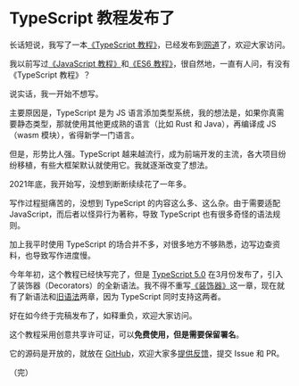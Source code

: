 # TypeScript 教程发布了

长话短说，我写了一本[《TypeScript 教程》](https://wangdoc.com/typescript/)，已经发布到[网道](https://wangdoc.com/)了，欢迎大家访问。

我以前写过[《JavaScript 教程》](https://wangdoc.com/javascript/)和[《ES6 教程》](https://wangdoc.com/es6/)，很自然地，一直有人问，有没有《TypeScript 教程》？

说实话，我一开始不想写。

主要原因是，TypeScript 是为 JS 语言添加类型系统，我的想法是，如果你真需要静态类型，那就使用其他更成熟的语言（比如 Rust 和 Java），再编译成 JS（wasm 模块），省得新学一门语言。

但是，形势比人强。TypeScript 越来越流行，成为前端开发的主流，各大项目纷纷移植，有些大框架默认就使用它。我就逐渐改变了想法。

2021年底，我开始写，没想到断断续续花了一年多。

写作过程挺痛苦的，没想到 TypeScript 的内容这么多、这么杂。由于需要适配 JavaScript，而后者以怪异行为著称，导致 TypeScript 也有很多奇怪的语法规则。

加上我平时使用 TypeScript 的场合并不多，对很多地方不够熟悉，边写边查资料，也导致写作进度慢。

今年年初，这个教程已经快写完了，但是 [TypeScript 5.0](https://www.typescriptlang.org/docs/handbook/release-notes/typescript-5-0.html) 在3月份发布了，引入了装饰器（Decorators）的全新语法。我不得不重写[《装饰器》](https://wangdoc.com/typescript/decorator.html)这一章，现在就有了新语法和[旧语法](https://wangdoc.com/typescript/decorator-legacy.html)两章，因为 TypeScript 同时支持这两者。

好在如今终于完稿发布了，如释重负，欢迎大家访问。

这个教程采用创意共享许可证，可以**免费使用，但是需要保留署名**。

它的源码是开放的，就放在 [GitHub](https://github.com/wangdoc/typescript-tutorial)，欢迎大家多[提供反馈](https://github.com/wangdoc/typescript-tutorial/issues)，提交 Issue 和 PR。

（完）